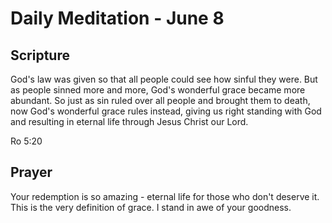 # Daily Meditation - June 8

## Scripture

God's  law was given so that all people could see how sinful they were. But as 
people sinned more and more, God's wonderful grace became more  abundant. So 
just as sin ruled over all people and brought them to death, now God's 
wonderful grace rules instead, giving us right standing with God and resulting
in eternal life through Jesus Christ our Lord.

Ro 5:20


## Prayer

Your redemption is so amazing - eternal life for those who don't deserve it.
This is the very definition of grace.  I stand in awe of your goodness.

